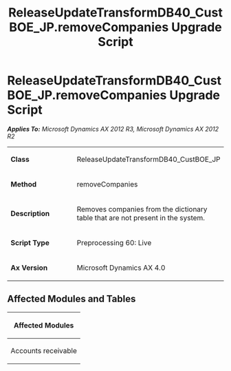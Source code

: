 ﻿---
title: ReleaseUpdateTransformDB40_CustBOE_JP.removeCompanies Upgrade Script
TOCTitle: ReleaseUpdateTransformDB40_CustBOE_JP.removeCompanies Upgrade Script
ms:assetid: 4f281d63-813a-997f-3631-415e6665e8db
ms:mtpsurl: https://msdn.microsoft.com/en-us/library/JJ685481(v=AX.60)
ms:contentKeyID: 49708185
ms.date: 05/18/2015
mtps_version: v=AX.60
---

# ReleaseUpdateTransformDB40\_CustBOE\_JP.removeCompanies Upgrade Script 


_**Applies To:** Microsoft Dynamics AX 2012 R3, Microsoft Dynamics AX 2012 R2_

<table>
<colgroup>
<col style="width: 50%" />
<col style="width: 50%" />
</colgroup>
<tbody>
<tr class="odd">
<td><p><strong>Class</strong></p></td>
<td><p>ReleaseUpdateTransformDB40_CustBOE_JP</p></td>
</tr>
<tr class="even">
<td><p><strong>Method</strong></p></td>
<td><p>removeCompanies</p></td>
</tr>
<tr class="odd">
<td><p><strong>Description</strong></p></td>
<td><p>Removes companies from the dictionary table that are not present in the system.</p></td>
</tr>
<tr class="even">
<td><p><strong>Script Type</strong></p></td>
<td><p>Preprocessing 60: Live</p></td>
</tr>
<tr class="odd">
<td><p><strong>Ax Version</strong></p></td>
<td><p>Microsoft Dynamics AX 4.0</p></td>
</tr>
</tbody>
</table>


## Affected Modules and Tables

<table>
<colgroup>
<col style="width: 100%" />
</colgroup>
<thead>
<tr class="header">
<th><p>Affected Modules</p></th>
</tr>
</thead>
<tbody>
<tr class="odd">
<td><p>Accounts receivable</p></td>
</tr>
</tbody>
</table>

  


